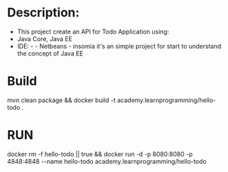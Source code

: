 # Description:
- This project create an API for Todo Application using:
- Java Core, Java EE
- IDE: -
      - Netbeans 
      - insomia 
it's an simple project for start to understand the concept of Java EE

# Build
mvn clean package && docker build -t academy.learnprogramming/hello-todo .

# RUN

docker rm -f hello-todo || true && docker run -d -p 8080:8080 -p 4848:4848 --name hello-todo academy.learnprogramming/hello-todo 
